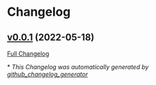 # Changelog

## [v0.0.1](https://github.com/Tchoupinax/terraform-module-wireguard/tree/v0.0.1) (2022-05-18)

[Full Changelog](https://github.com/Tchoupinax/terraform-module-wireguard/compare/5fed0fe81a7b1732268146312476687fe09416c8...v0.0.1)



\* *This Changelog was automatically generated by [github_changelog_generator](https://github.com/github-changelog-generator/github-changelog-generator)*

